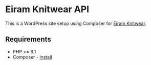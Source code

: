 # Eiram Knitwear API

This is a WordPress site setup using Composer for [Eiram Knitwear](https://eiramknitwear.com/).

## Requirements

* PHP >= 8.1
* Composer - [Install](https://getcomposer.org/doc/00-intro.md#installation-linux-unix-osx)



